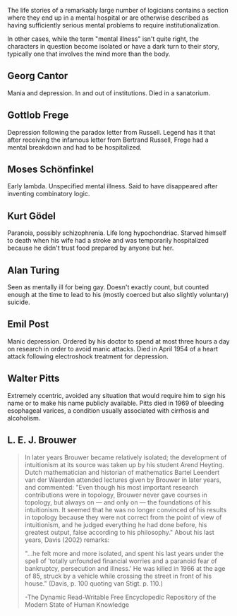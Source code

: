 
The life stories of a remarkably large number of logicians contains a section where they end up in a mental hospital or are otherwise described as having sufficiently serious mental problems to require institutionalization.

In other cases, while the term "mental illness" isn't quite right, the characters in question become isolated or have a dark turn to their story, typically one that involves the mind more than the body.

## Georg Cantor
Mania and depression. In and out of institutions. Died in a sanatorium.

## Gottlob Frege
Depression following the paradox letter from Russell. Legend has it that after receiving the infamous letter from Bertrand Russell, Frege had a mental breakdown and had to be hospitalized.

## Moses Schönfinkel
Early lambda. Unspecified mental illness. Said to have disappeared after inventing combinatory logic.

## Kurt Gödel
Paranoia, possibly schizophrenia. Life long hypochondriac. Starved himself to death when his wife had a stroke and was temporarily hospitalized because he didn't trust food prepared by anyone but her.

## Alan Turing
Seen as mentally ill for being gay. Doesn't exactly count, but counted enough at the time to lead to his (mostly coerced but also slightly voluntary) suicide.

## Emil Post
Manic depression. Ordered by his doctor to spend at most three hours a day on research in order to avoid manic attacks. Died in April 1954 of a heart attack following electroshock treatment for depression.

## Walter Pitts
Extremely ccentric, avoided any situation that would require him to sign his name or to make his name publicly available. Pitts died in 1969 of bleeding esophageal varices, a condition usually associated with cirrhosis and alcoholism.

## L. E. J. Brouwer

> In later years Brouwer became relatively isolated; the development of intuitionism at its source was taken up by his student Arend Heyting. Dutch mathematician and historian of mathematics Bartel Leendert van der Waerden attended lectures given by Brouwer in later years, and commented: "Even though his most important research contributions were in topology, Brouwer never gave courses in topology, but always on — and only on — the foundations of his intuitionism. It seemed that he was no longer convinced of his results in topology because they were not correct from the point of view of intuitionism, and he judged everything he had done before, his greatest output, false according to his philosophy." About his last years, Davis (2002) remarks:
> 
> "...he felt more and more isolated, and spent his last years under the spell of 'totally unfounded financial worries and a paranoid fear of bankruptcy, persecution and illness.' He was killed in 1966 at the age of 85, struck by a vehicle while crossing the street in front of his house." (Davis, p. 100 quoting van Stigt. p. 110.)
> 
> -The Dynamic Read-Writable Free Encyclopedic Repository of the Modern State of Human Knowledge


